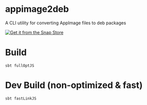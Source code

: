# appimage2deb
A CLI utility for converting AppImage files to deb packages

[![Get it from the Snap Store](https://snapcraft.io/static/images/badges/en/snap-store-black.svg)](https://snapcraft.io/appimage2deb)



# Build
```
sbt fullOptJS
```
# Dev Build (non-optimized & fast)
```
sbt fastLinkJS
```
